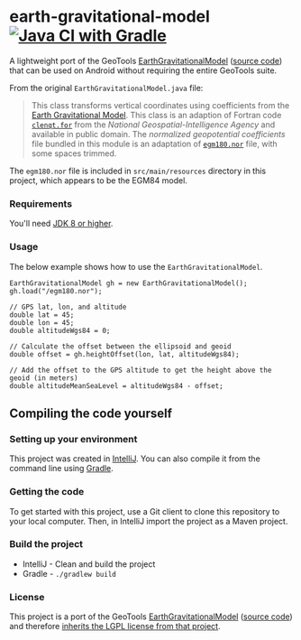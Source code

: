 # earth-gravitational-model [![Java CI with Gradle](https://github.com/barbeau/earth-gravitational-model/actions/workflows/gradle.yml/badge.svg)](https://github.com/barbeau/earth-gravitational-model/actions/workflows/gradle.yml)
A lightweight port of the GeoTools [EarthGravitationalModel](http://docs.geotools.org/latest/javadocs/org/geotools/referencing/operation/transform/EarthGravitationalModel.html) ([source code](https://github.com/geotools/geotools/blob/master/modules/plugin/referencing3D/src/main/java/org/geotools/referencing/operation/transform/EarthGravitationalModel.java)) that can be used on Android without requiring the entire GeoTools suite.

From the original `EarthGravitationalModel.java` file:

>This class transforms vertical coordinates using coefficients from the <A HREF="http://earth-info.nima.mil/GandG/wgs84/gravitymod/wgs84_180/wgs84_180.html">Earth Gravitational Model</A>.
This class is an adaption of Fortran code <code><a href="http://earth-info.nga.mil/GandG/wgs84/gravitymod/wgs84_180/clenqt.for">clenqt.for</a></code> from the <cite>National Geospatial-Intelligence Agency</cite> and available in public domain. The <cite>normalized geopotential coefficients</cite> file bundled in this module is an adaptation of <code><a href="http://earth-info.nima.mil/GandG/wgs84/gravitymod/wgs84_180/egm180.nor">egm180.nor</a></code> file, with some spaces trimmed.

The `egm180.nor` file is included in `src/main/resources` directory in this project, which appears to be the EGM84 model.

### Requirements

You'll need [JDK 8 or higher](http://www.oracle.com/technetwork/java/javase/downloads/index.html).

### Usage

The below example shows how to use the `EarthGravitationalModel`.

~~~
EarthGravitationalModel gh = new EarthGravitationalModel();
gh.load("/egm180.nor");

// GPS lat, lon, and altitude
double lat = 45;
double lon = 45;
double altitudeWgs84 = 0;

// Calculate the offset between the ellipsoid and geoid
double offset = gh.heightOffset(lon, lat, altitudeWgs84);

// Add the offset to the GPS altitude to get the height above the geoid (in meters)
double altitudeMeanSeaLevel = altitudeWgs84 - offset;
~~~

## Compiling the code yourself

### Setting up your environment

This project was created in [IntelliJ](https://www.jetbrains.com/idea/).  You can also compile it from the command line using [Gradle](https://gradle.org/).

### Getting the code

To get started with this project, use a Git client to clone this repository to your local computer.  Then, in IntelliJ import the project as a Maven project.

### Build the project

* IntelliJ - Clean and build the project
* Gradle - `./gradlew build`

### License

This project is a port of the GeoTools [EarthGravitationalModel](http://docs.geotools.org/latest/javadocs/org/geotools/referencing/operation/transform/EarthGravitationalModel.html) ([source code](https://github.com/geotools/geotools/blob/master/modules/plugin/referencing3D/src/main/java/org/geotools/referencing/operation/transform/EarthGravitationalModel.java)) and therefore [inherits the LGPL license from that project](https://docs.geotools.org/latest/userguide/welcome/license.html).

